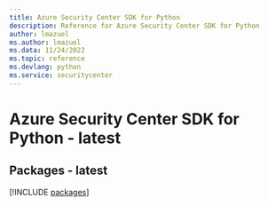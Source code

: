 ```yaml
---
title: Azure Security Center SDK for Python
description: Reference for Azure Security Center SDK for Python
author: lmazuel
ms.author: lmazuel
ms.data: 11/24/2022
ms.topic: reference
ms.devlang: python
ms.service: securitycenter
---
```

# Azure Security Center SDK for Python - latest
## Packages - latest
[!INCLUDE [packages](security-center-index.md)]